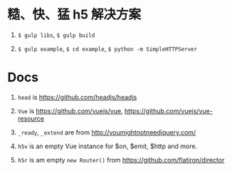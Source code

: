 糙、快、猛 h5 解决方案
==

1. `$ gulp libs`, `$ gulp build`

2. `$ gulp example`, `$ cd example`, `$ python -m SimpleHTTPServer`

Docs
==

1. `head` is https://github.com/headjs/headjs

2. `Vue` is https://github.com/vuejs/vue, https://github.com/vuejs/vue-resource

3. `_ready`, `_extend` are from http://youmightnotneedjquery.com/

4. `h5v` is an empty Vue instance for $on, $emit, $http and more.

5. `h5r` is am empty `new Router()` from https://github.com/flatiron/director
